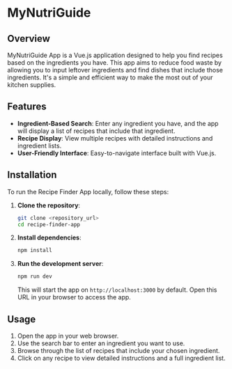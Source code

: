 # MyNutriGuide

## Overview

MyNutriGuide App is a Vue.js application designed to help you find recipes based on the ingredients you have. This app aims to reduce food waste by allowing you to input leftover ingredients and find dishes that include those ingredients. It's a simple and efficient way to make the most out of your kitchen supplies.

## Features

- **Ingredient-Based Search**: Enter any ingredient you have, and the app will display a list of recipes that include that ingredient.
- **Recipe Display**: View multiple recipes with detailed instructions and ingredient lists.
- **User-Friendly Interface**: Easy-to-navigate interface built with Vue.js.

## Installation

To run the Recipe Finder App locally, follow these steps:

1. **Clone the repository**:
    ```sh
    git clone <repository_url>
    cd recipe-finder-app
    ```

2. **Install dependencies**:
    ```sh
    npm install
    ```

3. **Run the development server**:
    ```sh
    npm run dev
    ```

    This will start the app on `http://localhost:3000` by default. Open this URL in your browser to access the app.

## Usage

1. Open the app in your web browser.
2. Use the search bar to enter an ingredient you want to use.
3. Browse through the list of recipes that include your chosen ingredient.
4. Click on any recipe to view detailed instructions and a full ingredient list.


